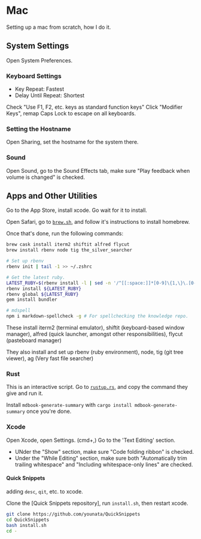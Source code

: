 # Mac

Setting up a mac from scratch, how I do it.

## System Settings

Open System Preferences.

### Keyboard Settings

- Key Repeat: Fastest
- Delay Until Repeat: Shortest

Check "Use F1, F2, etc. keys as standard function keys"
Click "Modifier Keys", remap Caps Lock to escape on all keyboards.

### Setting the Hostname

Open Sharing, set the hostname for the system there.

### Sound

Open Sound, go to the Sound Effects tab, make sure "Play feedback when volume is changed" is checked.

## Apps and Other Utilities

Go to the App Store, install xcode. Go wait for it to install.

Open Safari, go to [`brew.sh`](https://brew.sh), and follow it's instructions to install homebrew.

Once that's done, run the following commands:

```sh
brew cask install iterm2 shiftit alfred flycut
brew install rbenv node tig the_silver_searcher

# Set up rbenv
rbenv init | tail -1 >> ~/.zshrc

# Get the latest ruby.
LATEST_RUBY=$(rbenv install -l | sed -n '/^[[:space:]]*[0-9]\{1,\}\.[0-9]\{1,\}\.[0-9]\{1,\}[[:space:]]*$/ h;${g;p;}')
rbenv install ${LATEST_RUBY}
rbenv global ${LATEST_RUBY}
gem install bundler

# mdspell
npm i markdown-spellcheck -g # For spellchecking the knowledge repo.
```

These install iterm2 (terminal emulator), shiftit (keyboard-based window manager), alfred (quick launcher, amongst other responsibilities), flycut (pasteboard manager)

They also install and set up rbenv (ruby environment), node, tig (git tree viewer), ag (Very fast file searcher)

### Rust

This is an interactive script. Go to [`rustup.rs`](https://rustup.rs), and copy the command they give and run it.

Install `mdbook-generate-summary` with `cargo install mdbook-generate-summary` once you're done.

### Xcode

Open Xcode, open Settings. (cmd+,)
Go to the 'Text Editing' section.

- UNder the "Show" section, make sure "Code folding ribbon" is checked.
- Under the "While Editing" section, make sure both "Automatically trim trailing whitespace" and "Including whitespace-only lines" are checked.

#### Quick Snippets

adding `desc`, `qit`, etc. to xcode.

Clone the [Quick Snippets repository], run `install.sh`, then restart xcode.

```sh
git clone https://github.com/younata/QuickSnippets
cd QuickSnippets
bash install.sh
cd -
```
